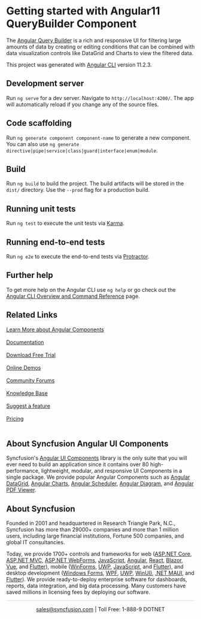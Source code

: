# Getting started with Angular11 QueryBuilder Component

The [Angular Query Builder](https://www.syncfusion.com/angular-components/angular-query-builder) is a rich and responsive UI for filtering large amounts of data by creating or editing conditions that can be combined with data visualization controls like DataGrid and Charts to view the filtered data. 

This project was generated with [Angular CLI](https://github.com/angular/angular-cli) version 11.2.3.

## Development server

Run `ng serve` for a dev server. Navigate to `http://localhost:4200/`. The app will automatically reload if you change any of the source files.

## Code scaffolding

Run `ng generate component component-name` to generate a new component. You can also use `ng generate directive|pipe|service|class|guard|interface|enum|module`.

## Build

Run `ng build` to build the project. The build artifacts will be stored in the `dist/` directory. Use the `--prod` flag for a production build.

## Running unit tests

Run `ng test` to execute the unit tests via [Karma](https://karma-runner.github.io).

## Running end-to-end tests

Run `ng e2e` to execute the end-to-end tests via [Protractor](http://www.protractortest.org/).

## Further help

To get more help on the Angular CLI use `ng help` or go check out the [Angular CLI Overview and Command Reference](https://angular.io/cli) page.

## Related Links

[Learn More about Angular Components](https://www.syncfusion.com/angular-components/?utm_source=github&utm_medium=listing&utm_campaign=angular-query-builder-github-samples)<br/><br/>
[Documentation](https://ej2.syncfusion.com/angular/documentation/introduction/?utm_source=github&utm_medium=listing&utm_campaign=angular-query-builder-github-samples)<br/><br/>
[Download Free Trial](https://www.syncfusion.com/downloads?utm_source=github&utm_medium=listing&utm_campaign=angular-query-builder-github-samples)<br/><br/>
[Online Demos](https://ej2.syncfusion.com/angular/demos/?utm_source=github&utm_medium=listing&utm_campaign=angular-query-builder-github-samples)<br/><br/>
[Community Forums](https://www.syncfusion.com/forums/?utm_source=github&utm_medium=listing&utm_campaign=angular-query-builder-github-samples)<br/><br/>
[Knowledge Base](https://www.syncfusion.com/kb/essential-js2?utm_source=github&utm_medium=listing&utm_campaign=angular-query-builder-github-samples)<br/><br/>
[Suggest a feature](https://www.syncfusion.com/feedback/angular?utm_source=github&utm_medium=listing&utm_campaign=angular-query-builder-github-samples)<br/><br/>
[Pricing](https://www.syncfusion.com/sales/products/angular?utm_source=github&utm_medium=listing&utm_campaign=angular-query-builder-github-samples)<br/><br/>

## About Syncfusion Angular UI Components
Syncfusion's [Angular UI Components](https://www.syncfusion.com/angular-components?utm_source=github&utm_medium=listing&utm_campaign=angular-query-builder-github-samples) library is the only suite that you will ever need to build an application since it contains over 80 high-performance, lightweight, modular, and responsive UI Components in a single package. We provide popular Angular Components such as [Angular DataGrid](https://www.syncfusion.com/angular-components/angular-grid?utm_source=github&utm_medium=listing&utm_campaign=angular-query-builder-github-samples), [Angular Charts](https://www.syncfusion.com/angular-components/angular-charts?utm_source=github&utm_medium=listing&utm_campaign=angular-query-builder-github-samples), [Angular Scheduler](https://www.syncfusion.com/angular-components/angular-scheduler?utm_source=github&utm_medium=listing&utm_campaign=angular-query-builder-github-samples), [Angular Diagram](https://www.syncfusion.com/angular-components/angular-diagram?utm_source=github&utm_medium=listing&utm_campaign=angular-query-builder-github-samples), and [Angular PDF Viewer](https://www.syncfusion.com/angular-components/angular-pdf-viewer?utm_source=github&utm_medium=listing&utm_campaign=angular-query-builder-github-samples).

## About Syncfusion

Founded in 2001 and headquartered in Research Triangle Park, N.C., Syncfusion has more than 29000+ companies and more than 1 million users, including large financial institutions, Fortune 500 companies, and global IT consultancies.

Today, we provide 1700+ controls and frameworks for web ([ASP.NET Core](https://www.syncfusion.com/aspnet-core-ui-controls?utm_source=github&utm_medium=listing&utm_campaign=angular-query-builder-github-samples), [ASP.NET MVC](https://www.syncfusion.com/aspnet-mvc-ui-controls?utm_source=github&utm_medium=listing&utm_campaign=angular-query-builder-github-samples), [ASP.NET WebForms](https://www.syncfusion.com/jquery/aspnet-webforms-ui-controls?utm_source=github&utm_medium=listing&utm_campaign=angular-query-builder-github-samples), [JavaScript](https://www.syncfusion.com/javascript-ui-controls?utm_source=github&utm_medium=listing&utm_campaign=angular-query-builder-github-samples), [Angular](https://www.syncfusion.com/angular-components?utm_source=github&utm_medium=listing&utm_campaign=angular-query-builder-github-samples), [React](https://www.syncfusion.com/react-components?utm_source=github&utm_medium=listing&utm_campaign=angular-query-builder-github-samples), [Blazor](https://www.syncfusion.com/blazor-components?utm_source=github&utm_medium=listing&utm_campaign=angular-query-builder-github-samples), [Vue](https://www.syncfusion.com/vue-components?utm_source=github&utm_medium=listing&utm_campaign=angular-query-builder-github-samples), and [Flutter](https://www.syncfusion.com/flutter-widgets?utm_source=github&utm_medium=listing&utm_campaign=angular-query-builder-github-samples)), mobile ([WinForms](https://www.syncfusion.com/WinForms-ui-controls?utm_source=github&utm_medium=listing&utm_campaign=angular-query-builder-github-samples), [UWP](https://www.syncfusion.com/uwp-ui-controls?utm_source=github&utm_medium=listing&utm_campaign=angular-query-builder-github-samples), [JavaScript](https://www.syncfusion.com/javascript-ui-controls?utm_source=github&utm_medium=listing&utm_campaign=angular-query-builder-github-samples), and [Flutter](https://www.syncfusion.com/flutter-widgets?utm_source=github&utm_medium=listing&utm_campaign=angular-query-builder-github-samples)), and desktop development ([Windows Forms](https://www.syncfusion.com/winforms-ui-controls?utm_source=github&utm_medium=listing&utm_campaign=angular-query-builder-github-samples), [WPF](https://www.syncfusion.com/wpf-ui-controls?utm_source=github&utm_medium=listing&utm_campaign=angular-query-builder-github-samples), [UWP](https://www.syncfusion.com/uwp-ui-controls?utm_source=github&utm_medium=listing&utm_campaign=angular-query-builder-github-samples), [WinUI)](https://www.syncfusion.com/winui-controls?utm_source=github&utm_medium=listing&utm_campaign=angular-query-builder-github-samples), [.NET MAUI](https://www.syncfusion.com/maui-controls), and [Flutter](https://www.syncfusion.com/flutter-widgets?utm_source=github&utm_medium=listing&utm_campaign=angular-query-builder-github-samples)). We provide ready-to-deploy enterprise software for dashboards, reports, data integration, and big data processing. Many customers have saved millions in licensing fees by deploying our software.

<hr style="height:0.3px;border:none;color:lightgrey;background-color:lightgrey;" />

<p align="center">
  <a href="mailto:sales@syncfusion.com?Subject=Syncfusion Angular Components - Github Sample" target="_top">sales@syncfusion.com</a> | Toll Free: 1-888-9 DOTNET <br>
</p>